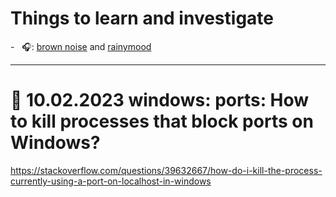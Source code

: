 # Things to learn and investigate

-   🎧: [brown noise](https://www.youtube.com/watch?v=RqzGzwTY-6w) and [rainymood](https://rainymood.com/)

---
# 📅 10.02.2023 windows: ports: How to kill processes that block ports on Windows?
https://stackoverflow.com/questions/39632667/how-do-i-kill-the-process-currently-using-a-port-on-localhost-in-windows

